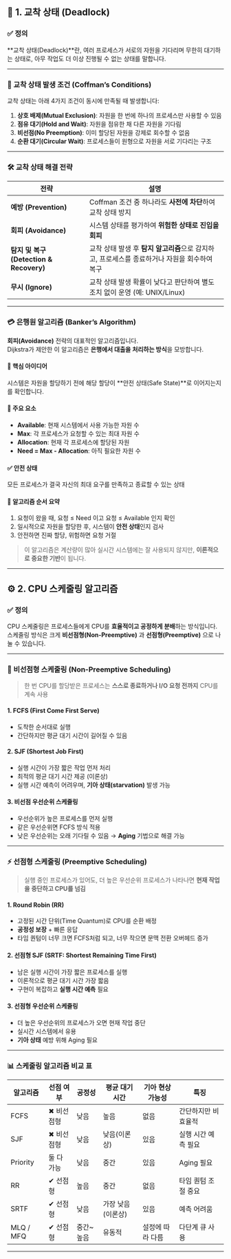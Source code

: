## 🧩 1. 교착 상태 (Deadlock)

### ✅ 정의  
**교착 상태(Deadlock)**란, 여러 프로세스가 서로의 자원을 기다리며 무한히 대기하는 상태로, 아무 작업도 더 이상 진행될 수 없는 상태를 말합니다.

---

### 📌 교착 상태 발생 조건 (Coffman’s Conditions)

교착 상태는 아래 4가지 조건이 동시에 만족될 때 발생합니다:

1. **상호 배제(Mutual Exclusion)**: 자원을 한 번에 하나의 프로세스만 사용할 수 있음  
2. **점유 대기(Hold and Wait)**: 자원을 점유한 채 다른 자원을 기다림  
3. **비선점(No Preemption)**: 이미 할당된 자원을 강제로 회수할 수 없음  
4. **순환 대기(Circular Wait)**: 프로세스들이 원형으로 자원을 서로 기다리는 구조

---

### 🛠️ 교착 상태 해결 전략

| 전략 | 설명 |
|------|------|
| **예방 (Prevention)** | Coffman 조건 중 하나라도 **사전에 차단**하여 교착 상태 방지 |
| **회피 (Avoidance)** | 시스템 상태를 평가하여 **위험한 상태로 진입을 회피** |
| **탐지 및 복구 (Detection & Recovery)** | 교착 상태 발생 후 **탐지 알고리즘**으로 감지하고, 프로세스를 종료하거나 자원을 회수하여 복구 |
| **무시 (Ignore)** | 교착 상태 발생 확률이 낮다고 판단하여 별도 조치 없이 운영 (예: UNIX/Linux)

---

### 💳 은행원 알고리즘 (Banker’s Algorithm)

**회피(Avoidance)** 전략의 대표적인 알고리즘입니다.  
Dijkstra가 제안한 이 알고리즘은 **은행에서 대출을 처리하는 방식**을 모방합니다.

#### 🏦 핵심 아이디어
시스템은 자원을 할당하기 전에 해당 할당이 **안전 상태(Safe State)**로 이어지는지를 확인합니다.

#### 📘 주요 요소

- **Available**: 현재 시스템에서 사용 가능한 자원 수  
- **Max**: 각 프로세스가 요청할 수 있는 최대 자원 수  
- **Allocation**: 현재 각 프로세스에 할당된 자원  
- **Need = Max - Allocation**: 아직 필요한 자원 수

#### ✅ 안전 상태
모든 프로세스가 결국 자신의 최대 요구를 만족하고 종료할 수 있는 상태

#### 🔄 알고리즘 순서 요약

1. 요청이 왔을 때, 요청 ≤ Need 이고 요청 ≤ Available 인지 확인  
2. 일시적으로 자원을 할당한 후, 시스템이 **안전 상태**인지 검사  
3. 안전하면 진짜 할당, 위험하면 요청 거절

> 이 알고리즘은 계산량이 많아 실시간 시스템에는 잘 사용되지 않지만, **이론적으로 중요한 기반**이 됩니다.

---

## ⚙️ 2. CPU 스케줄링 알고리즘

### ✅ 정의  
CPU 스케줄링은 프로세스들에게 CPU를 **효율적이고 공정하게 분배**하는 방식입니다. 스케줄링 방식은 크게 **비선점형(Non-Preemptive)** 과 **선점형(Preemptive)** 으로 나눌 수 있습니다.

---

### 📂 비선점형 스케줄링 (Non-Preemptive Scheduling)

> 한 번 CPU를 할당받은 프로세스는 **스스로 종료하거나 I/O 요청 전까지** CPU를 계속 사용

#### 1. FCFS (First Come First Serve)
- 도착한 순서대로 실행
- 간단하지만 평균 대기 시간이 길어질 수 있음

#### 2. SJF (Shortest Job First)
- 실행 시간이 가장 짧은 작업 먼저 처리
- 최적의 평균 대기 시간 제공 (이론상)
- 실행 시간 예측이 어려우며, **기아 상태(starvation)** 발생 가능

#### 3. 비선점 우선순위 스케줄링
- 우선순위가 높은 프로세스를 먼저 실행
- 같은 우선순위면 FCFS 방식 적용
- 낮은 우선순위는 오래 기다릴 수 있음 → **Aging** 기법으로 해결 가능

---

### ⚡ 선점형 스케줄링 (Preemptive Scheduling)

> 실행 중인 프로세스가 있어도, 더 높은 우선순위 프로세스가 나타나면 **현재 작업을 중단하고 CPU를 넘김**

#### 1. Round Robin (RR)
- 고정된 시간 단위(Time Quantum)로 CPU를 순환 배정
- **공정성 보장** + 빠른 응답
- 타임 퀀텀이 너무 크면 FCFS처럼 되고, 너무 작으면 문맥 전환 오버헤드 증가

#### 2. 선점형 SJF (SRTF: Shortest Remaining Time First)
- 남은 실행 시간이 가장 짧은 프로세스를 실행
- 이론적으로 평균 대기 시간 가장 짧음
- 구현이 복잡하고 **실행 시간 예측** 필요

#### 3. 선점형 우선순위 스케줄링
- 더 높은 우선순위의 프로세스가 오면 현재 작업 중단
- 실시간 시스템에서 유용
- **기아 상태** 예방 위해 Aging 필요

---

### 📊 스케줄링 알고리즘 비교 표

| 알고리즘 | 선점 여부 | 공정성 | 평균 대기 시간 | 기아 현상 가능성 | 특징 |
|----------|------------|---------|----------------|-------------------|------|
| FCFS     | ✖ 비선점형 | 낮음    | 높음           | 없음              | 간단하지만 비효율적 |
| SJF      | ✖ 비선점형 | 낮음    | 낮음(이론상)   | 있음              | 실행 시간 예측 필요 |
| Priority | 둘 다 가능 | 낮음    | 중간           | 있음              | Aging 필요 |
| RR       | ✔ 선점형   | 높음    | 중간           | 없음              | 타임 퀀텀 조절 중요 |
| SRTF     | ✔ 선점형   | 낮음    | 가장 낮음(이론상) | 있음           | 예측 어려움 |
| MLQ / MFQ| ✔ 선점형   | 중간~높음| 유동적         | 설정에 따라 다름  | 다단계 큐 사용 |

---
